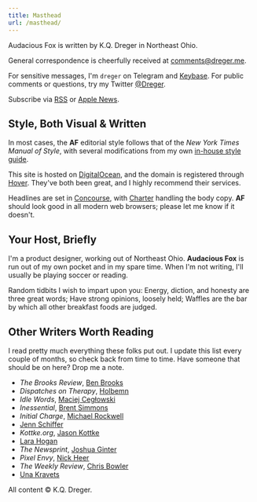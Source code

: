 ```yaml
---
title: Masthead
url: /masthead/
---
```

Audacious Fox is written by K.Q. Dreger in Northeast Ohio.

General correspondence is cheerfully received at <comments@dreger.me>. 

For sensitive messages, I'm `dreger` on Telegram and [Keybase][]. For public comments or questions, try my Twitter [@Dreger](https://twitter.com/dreger).

[keybase]: https://keybase.io/dreger 

Subscribe via [RSS](/feeds/main.xml) or [Apple News](https://apple.news/T7mJio790S96lno9kfkfXPA).

## Style, Both Visual &amp; Written

In most cases, the **AF** editorial style follows that of the _New York Times Manual of Style_, with several modifications from my own [in-house style guide](/projects/style-guide).

This site is hosted on [DigitalOcean](https://www.digitalocean.com), and the domain is registered through [Hover](http://hover.com). They've both been great, and I highly recommend their services. 

Headlines are set in [Concourse](http://practicaltypography.com/concourse.html), with [Charter](http://practicaltypography.com/charter.html) handling the body copy. **AF** should look good in all modern web browsers; please let me know if it doesn't. 

## Your Host, Briefly 

I'm a product designer, working out of Northeast Ohio. **Audacious Fox** is run out of my own pocket and in my spare time. When I'm not writing, I'll usually be playing soccer or reading. 

Random tidbits I wish to impart upon you: Energy, diction, and honesty are three great words; Have strong opinions, loosely held; Waffles are the bar by which all other breakfast foods are judged. 

## Other Writers Worth Reading

I read pretty much everything these folks put out. I update this list every couple of months, so check back from time to time. Have someone that should be on here? Drop me a note. 

- _The Brooks Review_, [Ben Brooks](https://brooksreview.net)
- _Dispatches on Therapy_, [Holbemn](http://holbemn.xyz)
- _Idle Words_, [Maciej Cegłowski](http://idlewords.com)
- _Inessential_, [Brent Simmons](http://inessential.com)
- _Initial Charge_, [Michael Rockwell](http://initialcharge.net)
- [Jenn Schiffer](https://medium.com/@jennschiffer)
- _Kottke.org_, [Jason Kottke](http://kottke.org)
- [Lara Hogan](http://larahogan.me/blog/)
- _The Newsprint_, [Joshua Ginter](http://www.thenewsprint.co)
- _Pixel Envy_, [Nick Heer](http://pxlnv.com)
- _The Weekly Review_, [Chris Bowler](http://chrisbowler.com/journal)
- [Una Kravets](https://una.im/archive/#💁)

<p class="small faded">All content &copy; K.Q. Dreger.</p>
